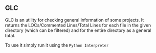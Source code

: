 ## GLC
GLC is an utility for checking general information of some projects.
It returns the LOCs/Commented Lines/Total Lines for each file in the given directory (which can be filtered) and for the entire directory as a general total.

To use it simply run it using the `Python Interpreter`
